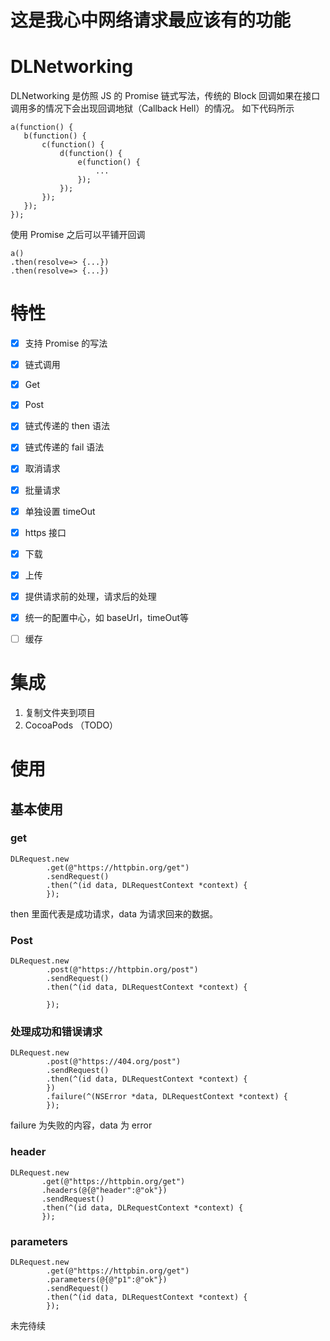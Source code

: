 
# **这是我心中网络请求最应该有的功能**

# DLNetworking
 DLNetworking 是仿照 JS 的 Promise 链式写法，传统的 Block 回调如果在接口调用多的情况下会出现回调地狱（Callback Hell）的情况。
 如下代码所示

 ```
 a(function() {
    b(function() {
        c(function() {
            d(function() {
                e(function() {
                    ...
                });
            });
        });
    });
});
 ```

 使用 Promise 之后可以平铺开回调

 ```
 a()
.then(resolve=> {...})
.then(resolve=> {...})
 ```
# 特性
 * [x] 支持 Promise 的写法
 * [x] 链式调用
 * [x] Get
 * [x] Post
 * [x] 链式传递的 then 语法
 * [x] 链式传递的 fail 语法
 * [x] 取消请求
 * [x] 批量请求
 * [x] 单独设置 timeOut
 * [x] https 接口
 * [x] 下载
 * [x] 上传
 * [x] 提供请求前的处理，请求后的处理
 * [x] 统一的配置中心，如 baseUrl，timeOut等
 * [ ] 缓存


# 集成
 1. 复制文件夹到项目
 2. CocoaPods （TODO）

# 使用

## 基本使用

### get
```
DLRequest.new
        .get(@"https://httpbin.org/get")
        .sendRequest()
        .then(^(id data, DLRequestContext *context) {
        });
```
then 里面代表是成功请求，data 为请求回来的数据。

### Post
```
DLRequest.new
        .post(@"https://httpbin.org/post")
        .sendRequest()
        .then(^(id data, DLRequestContext *context) {

        });

```
### 处理成功和错误请求
```
DLRequest.new
        .post(@"https://404.org/post")
        .sendRequest()
        .then(^(id data, DLRequestContext *context) {
        })
        .failure(^(NSError *data, DLRequestContext *context) {
        });

```
failure 为失败的内容，data 为 error

### header
```
DLRequest.new
       .get(@"https://httpbin.org/get")
       .headers(@{@"header":@"ok"})
       .sendRequest()
       .then(^(id data, DLRequestContext *context) {
       });
```

### parameters

```
DLRequest.new
        .get(@"https://httpbin.org/get")
        .parameters(@{@"p1":@"ok"})
        .sendRequest()
        .then(^(id data, DLRequestContext *context) {
        });
```

未完待续
